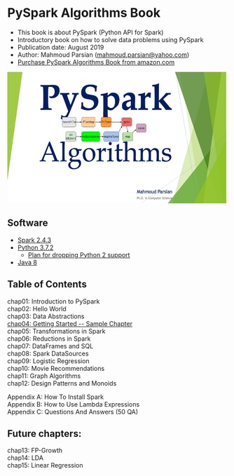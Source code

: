 # PySpark Algorithms Book

* This book is about PySpark (Python API for Spark)
* Introductory book on how to solve data problems using PySpark
* Publication date: August 2019
* Author: Mahmoud Parsian (<mahmoud.parsian@yahoo.com>)
* [Purchase PySpark Algorithms Book from amazon.com](https://www.amazon.com/dp/B07WQHTVCJ/ref=sr_1_1)


<img src="./images/pyspark_algorithms.jpg" alt="drawing" width="500" height="300"/>

## Software

* [Spark 2.4.3](http://spark.apache.org)
* [Python 3.7.2](https://www.python.org/ftp/python/3.7.4/python-3.7.4-macosx10.9.pkg)
	* [Plan for dropping Python 2 support](http://spark.apache.org/news/plan-for-dropping-python-2-support.html)
* [Java 8](https://www.oracle.com/technetwork/java/javase/downloads/jdk8-downloads-2133151.html)

## Table of Contents

chap01: Introduction to PySpark  
chap02: Hello World  
chap03: Data Abstractions  
[chap04: Getting Started -- Sample Chapter](./sample_chapters/)  
chap05: Transformations in Spark  
chap06: Reductions in Spark  
chap07: DataFrames and SQL  
chap08: Spark DataSources  
chap09: Logistic Regression  
chap10: Movie Recommendations  
chap11: Graph Algorithms  
chap12: Design Patterns and Monoids  

Appendix A: How To Install Spark  
Appendix B: How to Use Lambda Expressions  
Appendix C: Questions And Answers (50 QA)  


## Future chapters:

chap13: FP-Growth  
chap14: LDA  
chap15: Linear Regression  

[//]: # (metadata:)
[//]: # (Spark, PySpark, Python)
[//]: # (MapReduce, Distributed Algorithms, mappers, reducers, partitioners)
[//]: # (Transformations, Actions, RDDs, DataFrames, SQL, Graph Algorithms)
[//]: # (Data Abstractions, Reductions in Spark, Design Patterns and Monoids)
[//]: # (Machine Learning, Logistic Regression, Spark Data Sources)
[//]: # (Partitioning, Data Partitioning)
